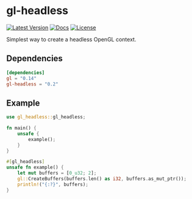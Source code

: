 # gl-headless

[![Latest Version](https://img.shields.io/crates/v/gl-headless.svg)](https://crates.io/crates/gl-headless)
[![Docs](https://docs.rs/gl-headless/badge.svg)](https://docs.rs/gl-headless)
[![License](https://img.shields.io/github/license/vallentin/gl-headless.svg)](https://github.com/vallentin/gl-headless)

Simplest way to create a headless OpenGL context.

## Dependencies

```toml
[dependencies]
gl = "0.14"
gl-headless = "0.2"
```

## Example

```rust
use gl_headless::gl_headless;

fn main() {
    unsafe {
        example();
    }
}

#[gl_headless]
unsafe fn example() {
    let mut buffers = [0_u32; 2];
    gl::CreateBuffers(buffers.len() as i32, buffers.as_mut_ptr());
    println!("{:?}", buffers);
}
```
